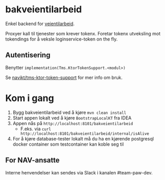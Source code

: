 # bakveientilarbeid
Enkel backend for [veientilarbeid](https://github.com/navikt/veientilarbeid).

Proxyer kall til tjenester som krever tokenx.
Foretar tokenx utveksling mot tokendings for å veksle loginservice-token on the fly.

## Autentisering
Benytter `implementation(Tms.KtorTokenSupport.<modul>)`

Se [navikt/tms-ktor-token-support](https://github.com/navikt/tms-ktor-token-support) for mer info om bruk.

# Kom i gang
1. Bygg bakveientilarbeid ved å kjøre `mvn clean install`
2. Start appen lokalt ved å kjøre `BootstrapLocalKT` fra IDEA
3. Appen nås på `http://localhost:8101/bakveientilarbeid`
   * F.eks. via `curl http://localhost:8101/bakveientilarbeid/internal/isAlive`
4. For å kjøre database-tester lokalt må du ha en kjørende postgresql docker container som testcontainer kan koble seg til
## For NAV-ansatte
Interne henvendelser kan sendes via Slack i kanalen #team-paw-dev.

